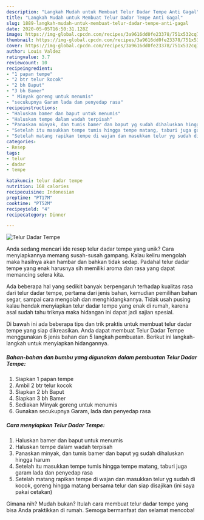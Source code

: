 ```yaml
---
description: "Langkah Mudah untuk Membuat Telur Dadar Tempe Anti Gagal"
title: "Langkah Mudah untuk Membuat Telur Dadar Tempe Anti Gagal"
slug: 1889-langkah-mudah-untuk-membuat-telur-dadar-tempe-anti-gagal
date: 2020-05-05T16:50:31.128Z
image: https://img-global.cpcdn.com/recipes/3a9616dd0fe23378/751x532cq70/telur-dadar-tempe-foto-resep-utama.jpg
thumbnail: https://img-global.cpcdn.com/recipes/3a9616dd0fe23378/751x532cq70/telur-dadar-tempe-foto-resep-utama.jpg
cover: https://img-global.cpcdn.com/recipes/3a9616dd0fe23378/751x532cq70/telur-dadar-tempe-foto-resep-utama.jpg
author: Louis Valdez
ratingvalue: 3.7
reviewcount: 10
recipeingredient:
- "1 papan tempe"
- "2 btr telur kocok"
- "2 bh Baput"
- "3 bh Bamer"
- " Minyak goreng untuk menumis"
- "secukupnya Garam lada dan penyedap rasa"
recipeinstructions:
- "Haluskan bamer dan baput untuk menumis"
- "Haluskan tempe dalam wadah terpisah"
- "Panaskan minyak, dan tumis bamer dan baput yg sudah dihaluskan hingga harum"
- "Setelah itu masukkan tempe tumis hingga tempe matang, taburi juga garam lada dan penyedap rasa"
- "Setelah matang rapikan tempe di wajan dan masukkan telur yg sudah di kocok, goreng hingga matang bersama telur dan siap disajikan (ini saya pakai cetakan)"
categories:
- Resep
tags:
- telur
- dadar
- tempe

katakunci: telur dadar tempe 
nutrition: 168 calories
recipecuisine: Indonesian
preptime: "PT17M"
cooktime: "PT52M"
recipeyield: "4"
recipecategory: Dinner

---
```



![Telur Dadar Tempe](https://img-global.cpcdn.com/recipes/3a9616dd0fe23378/751x532cq70/telur-dadar-tempe-foto-resep-utama.jpg)

Anda sedang mencari ide resep telur dadar tempe yang unik? Cara menyiapkannya memang susah-susah gampang. Kalau keliru mengolah maka hasilnya akan hambar dan bahkan tidak sedap. Padahal telur dadar tempe yang enak harusnya sih memiliki aroma dan rasa yang dapat memancing selera kita.

Ada beberapa hal yang sedikit banyak berpengaruh terhadap kualitas rasa dari telur dadar tempe, pertama dari jenis bahan, kemudian pemilihan bahan segar, sampai cara mengolah dan menghidangkannya. Tidak usah pusing kalau hendak menyiapkan telur dadar tempe yang enak di rumah, karena asal sudah tahu triknya maka hidangan ini dapat jadi sajian spesial.




Di bawah ini ada beberapa tips dan trik praktis untuk membuat telur dadar tempe yang siap dikreasikan. Anda dapat membuat Telur Dadar Tempe menggunakan 6 jenis bahan dan 5 langkah pembuatan. Berikut ini langkah-langkah untuk menyiapkan hidangannya.

<!--inarticleads1-->

##### Bahan-bahan dan bumbu yang digunakan dalam pembuatan Telur Dadar Tempe:

1. Siapkan 1 papan tempe
1. Ambil 2 btr telur kocok
1. Siapkan 2 bh Baput
1. Siapkan 3 bh Bamer
1. Sediakan  Minyak goreng untuk menumis
1. Gunakan secukupnya Garam, lada dan penyedap rasa




<!--inarticleads2-->

##### Cara menyiapkan Telur Dadar Tempe:

1. Haluskan bamer dan baput untuk menumis
1. Haluskan tempe dalam wadah terpisah
1. Panaskan minyak, dan tumis bamer dan baput yg sudah dihaluskan hingga harum
1. Setelah itu masukkan tempe tumis hingga tempe matang, taburi juga garam lada dan penyedap rasa
1. Setelah matang rapikan tempe di wajan dan masukkan telur yg sudah di kocok, goreng hingga matang bersama telur dan siap disajikan (ini saya pakai cetakan)




Gimana nih? Mudah bukan? Itulah cara membuat telur dadar tempe yang bisa Anda praktikkan di rumah. Semoga bermanfaat dan selamat mencoba!
